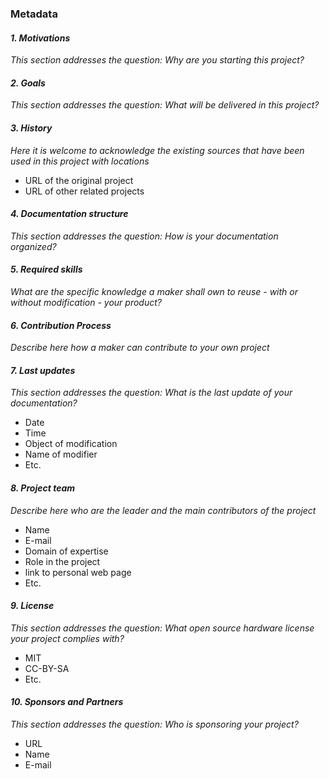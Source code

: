 ### Metadata

#### *1. Motivations* 
*This section addresses the question: Why are you starting this project?*

#### *2. Goals* 
*This section addresses the question: What will be delivered in this project?*

#### *3. History* 
*Here it is welcome to acknowledge the existing sources that have been used in this project with locations*
 - URL of the original project
 - URL of other related projects

#### *4. Documentation structure* 
*This section addresses the question: How is your documentation organized?*

#### *5. Required skills* 
*What are the specific knowledge a maker shall own to reuse - with or without modification - your product?*

#### *6. Contribution Process* 
*Describe here how a maker can contribute to your own project*

#### *7. Last updates* 
*This section addresses the question: What is the last update of your documentation?*
  - Date
  - Time
  - Object of modification
  - Name of modifier
  - Etc.
    
#### *8. Project team* 
*Describe here who are the leader and the main contributors of the project*
  - Name
  - E-mail
  - Domain of expertise
  - Role in the project
  - link to personal web page
  - Etc.

#### *9. License* 
*This section addresses the question: What open source hardware license your project complies with?*
  - MIT 
  - CC-BY-SA
  - Etc.

#### *10. Sponsors and Partners* 
*This section addresses the question: Who is sponsoring your project?*
  - URL 
  - Name
  - E-mail



